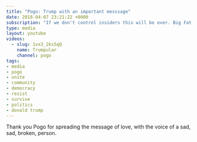 ```yaml
---
title: "Pogo: Trump with an important messsage"
date: 2018-04-07 23:21:22 +0000
subscription: "If we don't control insiders this will be over. Big Fat Love, Find Common Ground, To Halt The Spread of Lies."
type: media
layout: youtube
videos:
  - slug: 1vx3_2ks5qQ
    name: Trumpular
    channel: pogo
tags:
- media
- pogo
- unite
- community
- democracy
- resist
- survive
- politics
- donald trump
---
```


Thank you Pogo for spreading the message of love, with the voice of a sad, sad, broken, person.
